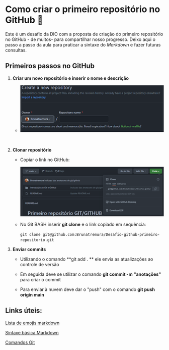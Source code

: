# Como criar o primeiro repositório no GitHub :octopus: #
Este é um desafio da DIO com a proposta de criação do primeiro repositório no GitHub - de muitos- para compartilhar nosso progresso.  Deixo aqui o passo a passo da aula para praticar a sintaxe do  *Markdown* e fazer futuras consultas.   



## Primeiros passos no GitHub ##



1. **Criar um novo repositório e inserir o nome e descrição**

   

   * ![image-20220130201257773](https://github.com/Brunatremura/Desafio-github-primeiro-repositorio/blob/main/Introdu%C3%A7%C3%A3o%20ao%20Git%20e%20GitHub/imagens/image-20220130172438008.png?raw=true)



​	

2. **Clonar repositório**

   

   * Copiar o link no GitHub: 

     ![image-20220130201341706](https://github.com/Brunatremura/Desafio-github-primeiro-repositorio/blob/main/Introdu%C3%A7%C3%A3o%20ao%20Git%20e%20GitHub/imagens/image-20220130173905567.png?raw=true)

   

   * No Git BASH inserir **git clone** e o link copiado em sequência: 

     `git clone git@github.com:Brunatremura/Desafio-github-primeiro-repositorio.git `

     

3. **Enviar commits**

   

   * Utilizando o comando **git  add . ** ele envia as atualizações ao controle de versão 

   * Em seguida deve se utilizar o comando **git commit -m "anotações"** para criar o commit 

   * Para enviar à nuvem deve dar o "push" com o comando **git push origin main**

     

## Links úteis: ##

[Lista de emojis markdown](https://gist.github.com/rxaviers/7360908 )

[Sintaxe básica Markdown](https://www.markdownguide.org/basic-syntax/)

[Comandos Git](https://comandosgit.github.io/)



